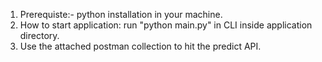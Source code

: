 1. Prerequiste:- python installation in your machine.
2. How to start application: run "python main.py" in CLI inside application directory.
3. Use the attached postman collection to hit the predict API.
